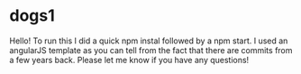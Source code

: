 # dogs1

Hello! To run this I did a quick npm instal followed by a npm start. 
I used an angularJS template as you can tell from the fact that there are commits from a few years back. 
Please let me know if you have any questions!
